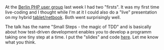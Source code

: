 At the [Berlin PHP user group][bephpug] last week I had two "firsts". It was my first time live-coding and I thought while I'm at it I could also do a "live" presentation on my hybrid [tablet/netbook][t500]. Both went surprisingly well.

The talk has the name "Small Steps - the magic of TDD" and is basically about how test-driven development enables you to develop a programm taking one tiny step at a time. I put the "slides" and code [here][talk]. Let me know what you think.

[bephpug]: http://bephpug.de
[t500]: http://www.samsung.com/us/computer/pcs/XE500T1C-A05US
[talk]: static/res/Nikolas_Martens_Small_steps__bephpug.zip